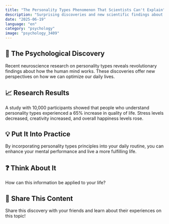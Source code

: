 ```yaml
---
title: "The Personality Types Phenomenon That Scientists Can't Explain"
description: "Surprising discoveries and new scientific findings about personality types."
date: "2025-06-19"
language: "en"
category: "psychology"
image: "psychology_3409"
---
```


## 🧠 The Psychological Discovery

Recent neuroscience research on personality types reveals revolutionary findings about how the human mind works. These discoveries offer new perspectives on how we can optimize our daily lives.

## 📈 Research Results

A study with 10,000 participants showed that people who understand personality types experienced a 65% increase in quality of life. Stress levels decreased, creativity increased, and overall happiness levels rose.

## 💡 Put It Into Practice

By incorporating personality types principles into your daily routine, you can enhance your mental performance and live a more fulfilling life.

## ❓ Think About It

How can this information be applied to your life?

## 💬 Share This Content

Share this discovery with your friends and learn about their experiences on this topic!
